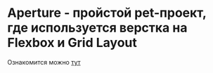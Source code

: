# Aperture - пройстой pet-проект, где используется верстка на Flexbox и Grid Layout
Ознакомится можно [тут](https://georgymedvedsky.github.io/Aperture/index.html)
